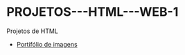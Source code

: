 # PROJETOS---HTML---WEB-1

Projetos de HTML

- [Portifólio de imagens](/PORTFÓLIO%20DE%20IMAGENS/index.html)

